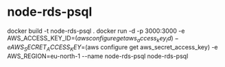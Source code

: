 # node-rds-psql

docker build -t node-rds-psql .
docker run -d -p 3000:3000   -e AWS_ACCESS_KEY_ID=$(aws configure get aws_access_key_id)   -e AWS_SECRET_ACCESS_KEY=$(aws configure get aws_secret_access_key)   -e AWS_REGION=eu-north-1   --name node-rds-psql node-rds-psql

